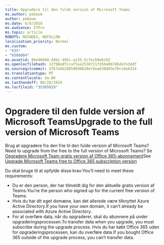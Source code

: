 ```yaml
---
title: Opgradere til den fulde version af Microsoft Teams
ms.author: pebaum
author: pebaum
ms.date: 6/6/2018
ms.audience: ITPro
ms.topic: article
ROBOTS: NOINDEX, NOFOLLOW
localization_priority: Normal
ms.custom:
- "933"
- "6500004"
ms.assetid: 86e9b860-d4b2-495c-a135-5c7ecb8e6192
ms.openlocfilehash: 12f98e8fccaf5aa2538721fd5b4067d6de7e3ddf
ms.sourcegitcommit: 5fb7a4b28859690020efdea630d03e70cc0e6334
ms.translationtype: MT
ms.contentlocale: da-DK
ms.lasthandoff: 06/28/2019
ms.locfileid: "35365819"
---
```

# <a name="upgrade-to-the-full-version-of-microsoft-teams"></a><span data-ttu-id="d1aa5-102">Opgradere til den fulde version af Microsoft Teams</span><span class="sxs-lookup"><span data-stu-id="d1aa5-102">Upgrade to the full version of Microsoft Teams</span></span>

<span data-ttu-id="d1aa5-103">Brug at opgradere fra den frie til den fulde version af Microsoft Teams?</span><span class="sxs-lookup"><span data-stu-id="d1aa5-103">Need to upgrade from the free to the full version of Microsoft Teams?</span></span> <span data-ttu-id="d1aa5-104">Se [Opgradere Microsoft Team gratis version af Office 365-abonnement](https://docs.microsoft.com/microsoftteams/upgrade-freemium)</span><span class="sxs-lookup"><span data-stu-id="d1aa5-104">See [Upgrade Microsoft Teams free to Office 365 subscription version](https://docs.microsoft.com/microsoftteams/upgrade-freemium)</span></span>

<span data-ttu-id="d1aa5-105">Du skal bruge til at opfylde disse krav:</span><span class="sxs-lookup"><span data-stu-id="d1aa5-105">You’ll need to meet these requirements:</span></span>

- <span data-ttu-id="d1aa5-106">Du er den person, der har tilmeldt dig for den aktuelle gratis version af Teams.</span><span class="sxs-lookup"><span data-stu-id="d1aa5-106">You’re the person who signed up for the current free version of Teams.</span></span>
- <span data-ttu-id="d1aa5-107">Hvis du har dit eget domæne, kan det allerede være tilknyttet Azure Active Directory.</span><span class="sxs-lookup"><span data-stu-id="d1aa5-107">If you have your own domain, it can’t already be associated with Azure Active Directory.</span></span>
- <span data-ttu-id="d1aa5-108">For at overføre data, når du opgraderer, skal du abonnere på under opgraderingsprocessen.</span><span class="sxs-lookup"><span data-stu-id="d1aa5-108">To transfer data when you upgrade, you must subscribe during the upgrade process.</span></span> <span data-ttu-id="d1aa5-109">Hvis du har købt Office 365 uden for opgraderingsprocessen, kan du overføre data.</span><span class="sxs-lookup"><span data-stu-id="d1aa5-109">If you bought Office 365 outside of the upgrade process, you can’t transfer data.</span></span>

